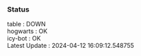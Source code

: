 ### Status


table : DOWN  
hogwarts : OK  
icy-bot : OK  
Latest Update : 2024-04-12 16:09:12.548755
